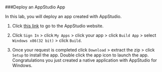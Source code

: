 ###Deploy an AppStudio App

In this lab, you will deploy an app created with AppStudio.

1. Click [this link](https://appstudio.arcgis.com/) to go to the AppStudio website. 

2. Click `Sign In` > click `My Apps` > click your app > click `Build App` > select `Windows x86(32 bit)` > click `Build`.

3. Once your request is completed click `Download` > extract the zip > click `Setup` to install the app. Double click the app icon to launch the app. Congratulations you just created a native application with AppStudio for Windows. 
